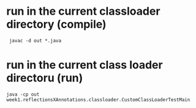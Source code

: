 # run in the current classloader directory (compile)

```
 javac -d out *.java
```

# run in the current class loader directoru (run)

```
java -cp out week1.reflectionsXAnnotations.classloader.CustomClassLoaderTestMain
```

